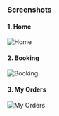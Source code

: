 ### Screenshots

#### 1. Home

![Home](https://borneodreamspacelaboratory.files.wordpress.com/2019/05/6.jpg)

#### 2. Booking

![Booking](https://borneodreamspacelaboratory.files.wordpress.com/2019/05/7.jpg)

#### 3. My Orders

![My Orders](https://borneodreamspacelaboratory.files.wordpress.com/2019/05/8.jpg)
